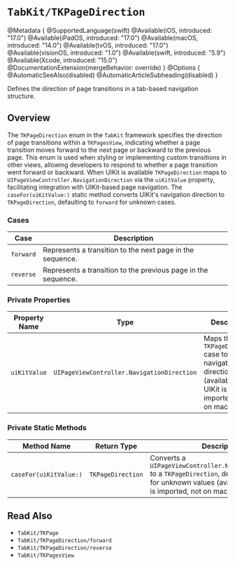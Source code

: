 # ``TabKit/TKPageDirection``

@Metadata {
    @SupportedLanguage(swift)
    @Available(iOS, introduced: "17.0")
    @Available(iPadOS, introduced: "17.0")
    @Available(macOS, introduced: "14.0")
    @Available(tvOS, introduced: "17.0")
    @Available(visionOS, introduced: "1.0")
    @Available(swift, introduced: "5.9")
    @Available(Xcode, introduced: "15.0")
    @DocumentationExtension(mergeBehavior: override)
}
@Options {
    @AutomaticSeeAlso(disabled)
    @AutomaticArticleSubheading(disabled)
}

Defines the direction of page transitions in a tab-based navigation structure.

## Overview

The `TKPageDirection` enum in the `TabKit` framework specifies the direction of page transitions within a ``TKPagesView``, indicating whether a page transition moves forward to the next page or backward to the previous page. This enum is used when styling or implementing custom transitions in other views, allowing developers to respond to whether a page transition went forward or backward. When UIKit is available `TKPageDirection` maps to `UIPageViewController.NavigationDirection` via the `uiKitValue` property, facilitating integration with UIKit-based page navigation. The `caseFor(uiKitValue:)` static method converts UIKit's navigation direction to `TKPageDirection`, defaulting to `forward` for unknown cases.

### Cases
| Case | Description |
|------|-------------|
| ``forward`` | Represents a transition to the next page in the sequence. |
| ``reverse`` | Represents a transition to the previous page in the sequence. |

### Private Properties
| Property Name | Type | Description |
|---------------|------|-------------|
| `uiKitValue` | `UIPageViewController.NavigationDirection` | Maps the `TKPageDirection` case to a UIKit navigation direction (available when UIKit is imported, not on macOS). |

### Private Static Methods
| Method Name | Return Type | Description |
|-------------|-------------|-------------|
| `caseFor(uiKitValue:)` | `TKPageDirection` | Converts a `UIPageViewController.NavigationDirection` to a `TKPageDirection`, defaulting to `forward` for unknown values (available when UIKit is imported, not on macOS). |

## Read Also
- ``TabKit/TKPage``
- ``TabKit/TKPageDirection/forward``
- ``TabKit/TKPageDirection/reverse``
- ``TabKit/TKPagesView``
